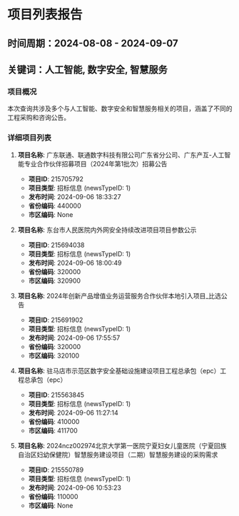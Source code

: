 # 项目列表报告

## 时间周期：2024-08-08 - 2024-09-07
## 关键词：人工智能, 数字安全, 智慧服务

### 项目概况
本次查询共涉及多个与人工智能、数字安全和智慧服务相关的项目，涵盖了不同的工程采购和咨询公告。

### 详细项目列表

1. **项目名称**: 广东联通、联通数字科技有限公司广东省分公司、广东产互-人工智能专业合作伙伴招募项目（2024年第1批次）招募公告
   - **项目ID**: 215705792
   - **项目类型**: 招标信息 (newsTypeID: 1)
   - **发布时间**: 2024-09-06 18:33:27
   - **省份编码**: 440000
   - **市区编码**: None

2. **项目名称**: 东台市人民医院内外网安全持续改进项目项目参数公示
   - **项目ID**: 215694038
   - **项目类型**: 招标信息 (newsTypeID: 1)
   - **发布时间**: 2024-09-06 18:00:49
   - **省份编码**: 320000
   - **市区编码**: 320900

3. **项目名称**: 2024年创新产品增值业务运营服务合作伙伴本地引入项目_比选公告
   - **项目ID**: 215691902
   - **项目类型**: 招标信息 (newsTypeID: 1)
   - **发布时间**: 2024-09-06 17:55:57
   - **省份编码**: 320000
   - **市区编码**: 320100

4. **项目名称**: 驻马店市示范区数字安全基础设施建设项目工程总承包（epc）工程总承包（epc）
   - **项目ID**: 215563845
   - **项目类型**: 招标信息 (newsTypeID: 1)
   - **发布时间**: 2024-09-06 11:27:14
   - **省份编码**: 410000
   - **市区编码**: 411700

5. **项目名称**: 2024ncz002974北京大学第一医院宁夏妇女儿童医院（宁夏回族自治区妇幼保健院）智慧服务建设项目（二期）智慧服务建设的采购需求
   - **项目ID**: 215550789
   - **项目类型**: 招标信息 (newsTypeID: 1)
   - **发布时间**: 2024-09-06 10:53:23
   - **省份编码**: 110000
   - **市区编码**: None